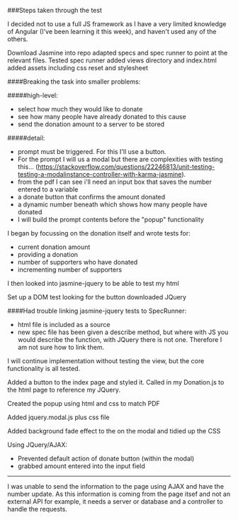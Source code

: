 ###Steps taken through the test

I decided not to use a full JS framework as I have a very limited knowledge of Angular (I've been learning it this week), and haven't used any of the others.

Download Jasmine into repo
adapted specs and spec runner to point at the relevant files. Tested spec runner
added views directory and index.html
added assets including css reset and stylesheet

####Breaking the task into smaller problems:

#####high-level:
- select how much they would like to donate
- see how many people have already donated to this cause
- send the donation amount to a server to be stored

#####detail:
- prompt must be triggered. For this I'll use a button.
- For the prompt I will us a modal but there are complexities with testing this... (https://stackoverflow.com/questions/22246813/unit-testing-testing-a-modalinstance-controller-with-karma-jasmine).
- from the pdf I can see i'll need an input box that saves the number entered to a variable
- a donate button that confirms the amount donated
- a dynamic number beneath which shows how many people have donated
- I will build the prompt contents before the "popup" functionality

I began by focussing on the donation itself and wrote tests for: 
- current donation amount
- providing a donation
- number of supporters who have donated
- incrementing number of supporters

I then looked into jasmine-jquery to be able to test my html

Set up a DOM test looking for the button
downloaded JQuery

####Had trouble linking jasmine-jquery tests to SpecRunner:
- html file is included as a source
- new spec file has been given a describe method, but where with JS you would describe the function, with JQuery there is not one. Therefore I am not sure how to link them.

I will continue implementation without testing the view, but the core functionality is all tested.

Added a button to the index page and styled it.
Called in my Donation.js to the html page to reference my JQuery.

Created the popup using html and css to match PDF

Added jquery.modal.js plus css file

Added background fade effect to the on the modal and tidied up the CSS

Using JQuery/AJAX:
- Prevented default action of donate button (within the modal)
- grabbed amount entered into the input field

----------------------------------------

I was unable to send the information to the page using AJAX and have the number update. As this information is coming from the page itsef and not an external API for example, it needs a server or database and a controller to handle the requests.











